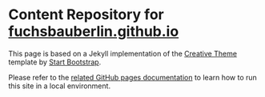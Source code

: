# Content Repository for [fuchsbauberlin.github.io](https://fuchsbauberlin.github.io//)

This page is based on a Jekyll implementation of the [Creative Theme](http://startbootstrap.com/template-overviews/creative/) template by [Start Bootstrap](http://startbootstrap.com).

Please refer to the [related GitHub pages documentation](https://help.github.com/articles/setting-up-your-github-pages-site-locally-with-jekyll) to learn how to run this site in a local environment.
